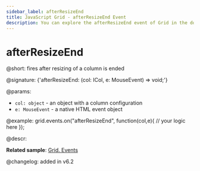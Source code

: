 ```yaml
---
sidebar_label: afterResizeEnd
title: JavaScript Grid - afterResizeEnd Event 
description: You can explore the afterResizeEnd event of Grid in the documentation of the DHTMLX JavaScript UI library. Browse developer guides and API reference, try out code examples and live demos, and download a free 30-day evaluation version of DHTMLX Suite.
---
```


# afterResizeEnd

@short: fires after resizing of a column is ended

@signature: {'afterResizeEnd: (col: ICol, e: MouseEvent) => void;'}

@params:
- `col: object` - an object with a column configuration
- `e: MouseEvent` - a native HTML event object

@example:
grid.events.on("afterResizeEnd", function(col,e){
	// your logic here
});

@descr:

**Related sample**: [Grid. Events](https://snippet.dhtmlx.com/9zeyp4ds)

@changelog:
added in v6.2

